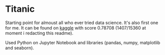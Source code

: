 # Titanic
Starting point for almoust all who ever tried data science. It's also first one for me. 
It can be found on [kaggle](https://www.kaggle.com/code/maximravichev/titanic-notebook?scriptVersionId=214128793) with score 0.78708 (1407/15360 at moment i redacting this readme).

Used Python on Jupyter Notebook and libraries (pandas, numpy, matplotlib and seaborn).
